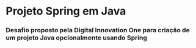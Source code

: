 # Projeto Spring em Java

### Desafio proposto pela Digital Innovation One para criação de um projeto Java opcionalmente usando Spring
